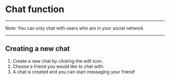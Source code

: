 # Chat function

---

Note: You can only chat with users who are in your social network.

---

## Creating a new chat
1. Create a new chat by clicking the edit icon. 
2. Choose a friend you would like to chat with.
3. A chat is created and you can start messaging your friend!